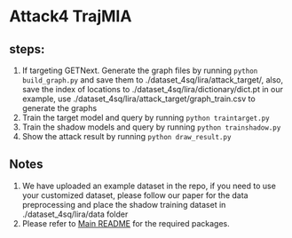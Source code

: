 # Attack4 TrajMIA

## steps:
1. If targeting GETNext. Generate the graph files by running ```python build_graph.py``` and save them to ./dataset_4sq/lira/attack_target/, also, save the index of locations to ./dataset_4sq/lira/dictionary/dict.pt in our example, use ./dataset_4sq/lira/attack_target/graph_train.csv to generate the graphs
2. Train the target model and query by running ```python traintarget.py```
3. Train the shadow models and query by running ```python trainshadow.py```
4. Show the attack result by running ```python draw_result.py```

## Notes
1. We have uploaded an example dataset in the repo, if you need to use your customized dataset, please follow our paper for the data preprocessing and place the shadow training dataset in ./dataset_4sq/lira/data folder
2. Please refer to  [Main README](../README.md) for the required packages.
